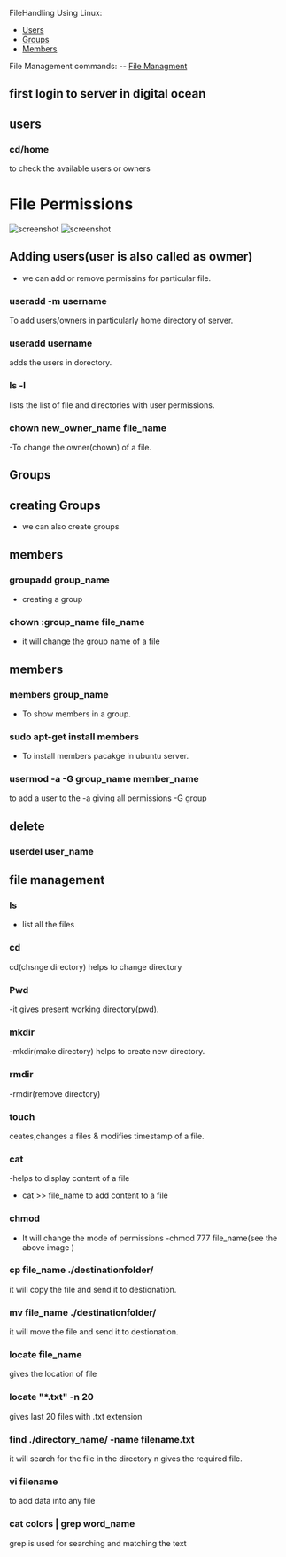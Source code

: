 FileHandling Using Linux:
 - [ Users ](#users)
 - [ Groups ](#groups)
 - [ Members](#members)

 
File Management commands:
 -- [ File Managment ](#file_management)



## first login to server in digital ocean

## users

### cd/home
to check the available users or owners

# File Permissions
![screenshot](https://github.com/SrinivasEsapalli/Git/blob/main/filehandling/screenshots/FP.jpg.png)
![screenshot](https://github.com/SrinivasEsapalli/Git/blob/main/filehandling/screenshots/File_permissions.jpeg)


## Adding users(user is also called as owmer) 
- we can add or remove permissins for particular file.

### useradd -m username
To add users/owners in particularly home directory of server.

### useradd username
adds the users in dorectory.

### ls -l 
lists the list of file and directories with user permissions.

### chown new_owner_name file_name
-To change the owner(chown) of a file.

## Groups

## creating Groups
- we can also create groups 

## members
### groupadd group_name
- creating a group 
### chown :group_name file_name
- it will change the group name of a file

## members
### members group_name 
- To show members in a group.
### sudo apt-get install members
- To install members pacakge in ubuntu server.
### usermod -a -G group_name member_name
to add a user to the 
-a giving all permissions
-G group


## delete
### userdel user_name


## file management
### ls
- list all the  files
### cd
cd(chsnge directory) helps to change directory
### Pwd
-it gives present working directory(pwd).
### mkdir
-mkdir(make directory) helps to create new directory.
### rmdir
-rmdir(remove directory) 
### touch
ceates,changes a files & modifies timestamp of a file.
### cat 
-helps to display content of a file
- cat >> file_name to add content to a file
### chmod
- It will change the mode of permissions
-chmod 777 file_name(see the above image )
### cp file_name ./destinationfolder/
it will copy the file and send it to destionation.
### mv file_name ./destinationfolder/
it will move the file and send it to destionation.
### locate file_name
gives the location of file
### locate "*.txt" -n 20
gives last 20 files with .txt extension
### find ./directory_name/ -name filename.txt
it will search for the file in the directory n gives the required file.

### vi filename
to add data into any file
### cat colors | grep word_name
grep is used for searching and matching the text













